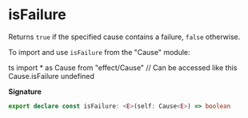 # isFailure

Returns `true` if the specified cause contains a failure, `false` otherwise.

To import and use `isFailure` from the "Cause" module:

ts
import \* as Cause from "effect/Cause"
// Can be accessed like this
Cause.isFailure
undefined

**Signature**

```ts
export declare const isFailure: <E>(self: Cause<E>) => boolean
```
